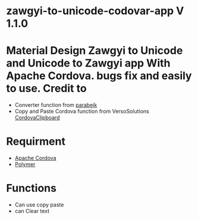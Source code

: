 # zawgyi-to-unicode-codovar-app V 1.1.0
Material Design Zawgyi to Unicode and Unicode to Zawgyi app With Apache Cordova. bugs fix and easily to use.
Credit to
=========
* Converter function from [parabeik](https://github.com/ngwestar/parabaik)
* Copy and Paste Cordova function from VersoSolutions [CordovaClipboard](https://github.com/VersoSolutions/CordovaClipboard)

Requirment
=========
* [Apache Cordova](https://cordova.apache.org/)
* [Polymer](polymer-project.org)


Functions
=========
* Can use copy paste
* can Clear text

